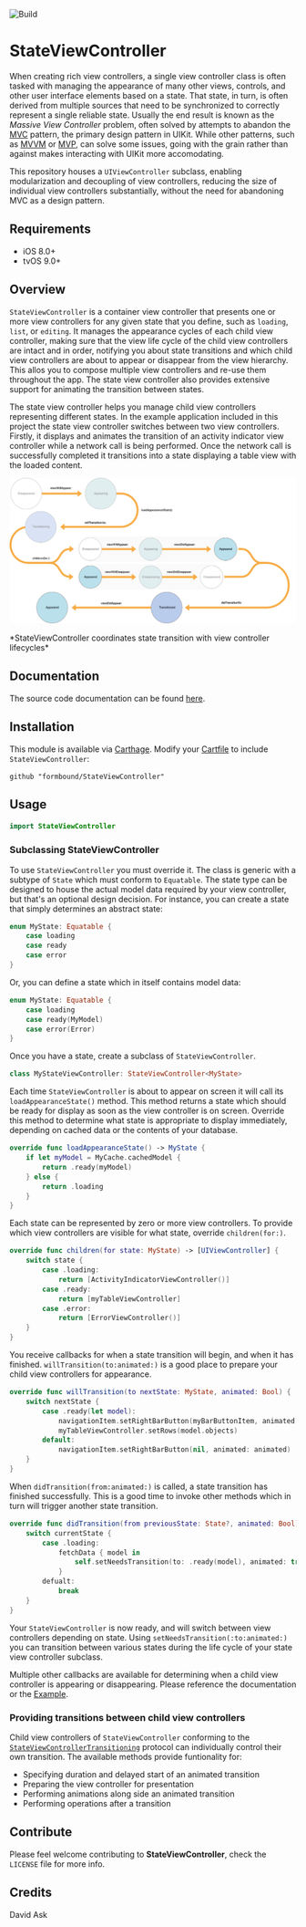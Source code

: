 ![Build](https://github.com/formbound/StateViewController/workflows/Build/badge.svg)
# StateViewController

When creating rich view controllers, a single view controller class is often tasked with managing the appearance of many other views, controls, and other user interface elements based on a state. That state, in turn, is often derived from multiple sources that need to be synchronized to correctly represent a single reliable state. Usually the end result is known as the *Massive View Controller* problem, often solved by attempts to abandon the [MVC](https://developer.apple.com/library/archive/documentation/General/Conceptual/DevPedia-CocoaCore/MVC.html) pattern, the primary design pattern in UIKit. While other patterns, such as [MVVM](https://en.wikipedia.org/wiki/Model–view–viewmodel) or [MVP](https://en.wikipedia.org/wiki/Model–view–presenter), can solve some issues, going with the grain rather than against makes interacting with UIKit more accomodating. 

This repository houses a `UIViewController` subclass, enabling modularization and decoupling of view controllers, reducing the size of individual view controllers substantially, without the need for abandoning MVC as a design pattern.



## Requirements

* iOS 8.0+
* tvOS 9.0+

## Overview
`StateViewController` is a container view controller that presents one or more view controllers for any given state that you define, such as `loading`, `list`, or `editing`. It manages the appearance cycles of each child view controller, making sure that the view life cycle of the child view controllers are intact and in order, notifying you about state transitions and which child view controllers are about to appear or disappear from the view hierarchy. This allos you to compose multiple view controllers and re-use them throughout the app. The state view controller also provides extensive support for animating the transition between states.

The state view controller helps you manage child view controllers representing different states. In the example application included in this project the state view controller switches between two view controllers. Firstly, it displays and animates the transition of an activity indicator view controller while a network call is being performed. Once the network call is successfully completed it transitions into a state displaying a table view with the loaded content.



<p align="center">
  <img src="Images/state_transition.png" />  
</p>
*StateViewController coordinates state transition with view controller lifecycles*



## Documentation

The source code documentation can be found [here](https://formbound.github.io/StateViewController/).

## Installation
This module is available via [Carthage](https://github.com/Carthage/Carthage). Modify your [Cartfile](https://github.com/Carthage/Carthage#quick-start) to include `StateViewController`:

```
github "formbound/StateViewController"
```

## Usage

```swift
import StateViewController
```

### Subclassing StateViewController

To use `StateViewController` you must override it. The class is generic with a subtype of `State` which must conform to `Equatable`. The state type can be designed to house the actual model data required by your view controller, but that's an optional design decision. For instance, you can create a state that simply determines an abstract state:

```swift
enum MyState: Equatable {
    case loading
    case ready
    case error
}
```

Or, you can define a state which in itself contains model data:
```swift
enum MyState: Equatable {
    case loading
    case ready(MyModel)
    case error(Error)
}
```

Once you have a state, create a subclass of `StateViewController`.

```swift
class MyStateViewController: StateViewController<MyState>
```

Each time `StateViewController` is about to appear on screen it will call its `loadAppearanceState()` method. This method returns a state which should be ready for display as soon as the view controller is on screen. Override this method to determine what state is appropriate to display immediately, depending on cached data or the contents of your database.

```swift
override func loadAppearanceState() -> MyState {
    if let myModel = MyCache.cachedModel {
        return .ready(myModel)
    } else {
        return .loading
    }
}
```

Each state can be represented by zero or more view controllers. To provide which view controllers are visible for what state, override `children(for:)`.

```swift
override func children(for state: MyState) -> [UIViewController] {
    switch state {
        case .loading:
            return [ActivityIndicatorViewController()]
        case .ready:
            return [myTableViewController]
        case .error:
            return [ErrorViewController()]
    }
}
```

You receive callbacks for when a state transition will begin, and when it has finished.
`willTransition(to:animated:)` is a good place to prepare your child view controllers for appearance.

```swift
override func willTransition(to nextState: MyState, animated: Bool) {
    switch nextState {
        case .ready(let model):
            navigationItem.setRightBarButton(myBarButtonItem, animated: animated)
            myTableViewController.setRows(model.objects)
        default:
            navigationItem.setRightBarButton(nil, animated: animated)
    }
}
```

When `didTransition(from:animated:)` is called, a state transition has finished successfully. This is a good time to invoke other methods which in turn will trigger another state transition.

```swift
override func didTransition(from previousState: State?, animated: Bool) {
    switch currentState {
        case .loading:
            fetchData { model in
                self.setNeedsTransition(to: .ready(model), animated: true)
            }
        defualt:
            break
    }
}
```

Your `StateViewController` is now ready, and will switch between view controllers depending on state. Using `setNeedsTransition(:to:animated:)` you can transition between various states during the life cycle of your state view controller subclass.

Multiple other callbacks are available for determining when a child view controller is appearing or disappearing. Please reference the documentation or the [Example](/Example).



### Providing transitions between child view controllers

Child view controllers of `StateViewController` conforming to the [`StateViewControllerTransitioning`](Sources/StateViewController/StateViewControllerTransitioning.swift) protocol can individually control their own transition. The available methods provide funtionality for:

- Specifying duration and delayed start of an animated transition
- Preparing the view controller for presentation
- Performing animations along side an animated transition
- Performing operations after a transition



## Contribute

Please feel welcome contributing to **StateViewController**, check the ``LICENSE`` file for more info.



## Credits

David Ask